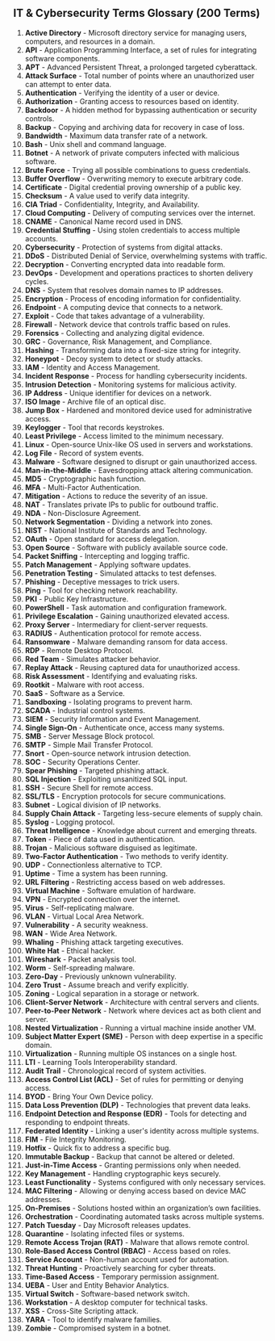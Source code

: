 ## IT & Cybersecurity Terms Glossary (200 Terms)

1. **Active Directory** - Microsoft directory service for managing users, computers, and resources in a domain.
2. **API** - Application Programming Interface, a set of rules for integrating software components.
3. **APT** - Advanced Persistent Threat, a prolonged targeted cyberattack.
4. **Attack Surface** - Total number of points where an unauthorized user can attempt to enter data.
5. **Authentication** - Verifying the identity of a user or device.
6. **Authorization** - Granting access to resources based on identity.
7. **Backdoor** - A hidden method for bypassing authentication or security controls.
8. **Backup** - Copying and archiving data for recovery in case of loss.
9. **Bandwidth** - Maximum data transfer rate of a network.
10. **Bash** - Unix shell and command language.
11. **Botnet** - A network of private computers infected with malicious software.
12. **Brute Force** - Trying all possible combinations to guess credentials.
13. **Buffer Overflow** - Overwriting memory to execute arbitrary code.
14. **Certificate** - Digital credential proving ownership of a public key.
15. **Checksum** - A value used to verify data integrity.
16. **CIA Triad** - Confidentiality, Integrity, and Availability.
17. **Cloud Computing** - Delivery of computing services over the internet.
18. **CNAME** - Canonical Name record used in DNS.
19. **Credential Stuffing** - Using stolen credentials to access multiple accounts.
20. **Cybersecurity** - Protection of systems from digital attacks.
21. **DDoS** - Distributed Denial of Service, overwhelming systems with traffic.
22. **Decryption** - Converting encrypted data into readable form.
23. **DevOps** - Development and operations practices to shorten delivery cycles.
24. **DNS** - System that resolves domain names to IP addresses.
25. **Encryption** - Process of encoding information for confidentiality.
26. **Endpoint** - A computing device that connects to a network.
27. **Exploit** - Code that takes advantage of a vulnerability.
28. **Firewall** - Network device that controls traffic based on rules.
29. **Forensics** - Collecting and analyzing digital evidence.
30. **GRC** - Governance, Risk Management, and Compliance.
31. **Hashing** - Transforming data into a fixed-size string for integrity.
32. **Honeypot** - Decoy system to detect or study attacks.
33. **IAM** - Identity and Access Management.
34. **Incident Response** - Process for handling cybersecurity incidents.
35. **Intrusion Detection** - Monitoring systems for malicious activity.
36. **IP Address** - Unique identifier for devices on a network.
37. **ISO Image** - Archive file of an optical disc.
38. **Jump Box** - Hardened and monitored device used for administrative access.
39. **Keylogger** - Tool that records keystrokes.
40. **Least Privilege** - Access limited to the minimum necessary.
41. **Linux** - Open-source Unix-like OS used in servers and workstations.
42. **Log File** - Record of system events.
43. **Malware** - Software designed to disrupt or gain unauthorized access.
44. **Man-in-the-Middle** - Eavesdropping attack altering communication.
45. **MD5** - Cryptographic hash function.
46. **MFA** - Multi-Factor Authentication.
47. **Mitigation** - Actions to reduce the severity of an issue.
48. **NAT** - Translates private IPs to public for outbound traffic.
49. **NDA** - Non-Disclosure Agreement.
50. **Network Segmentation** - Dividing a network into zones.
51. **NIST** - National Institute of Standards and Technology.
52. **OAuth** - Open standard for access delegation.
53. **Open Source** - Software with publicly available source code.
54. **Packet Sniffing** - Intercepting and logging traffic.
55. **Patch Management** - Applying software updates.
56. **Penetration Testing** - Simulated attacks to test defenses.
57. **Phishing** - Deceptive messages to trick users.
58. **Ping** - Tool for checking network reachability.
59. **PKI** - Public Key Infrastructure.
60. **PowerShell** - Task automation and configuration framework.
61. **Privilege Escalation** - Gaining unauthorized elevated access.
62. **Proxy Server** - Intermediary for client-server requests.
63. **RADIUS** - Authentication protocol for remote access.
64. **Ransomware** - Malware demanding ransom for data access.
65. **RDP** - Remote Desktop Protocol.
66. **Red Team** - Simulates attacker behavior.
67. **Replay Attack** - Reusing captured data for unauthorized access.
68. **Risk Assessment** - Identifying and evaluating risks.
69. **Rootkit** - Malware with root access.
70. **SaaS** - Software as a Service.
71. **Sandboxing** - Isolating programs to prevent harm.
72. **SCADA** - Industrial control systems.
73. **SIEM** - Security Information and Event Management.
74. **Single Sign-On** - Authenticate once, access many systems.
75. **SMB** - Server Message Block protocol.
76. **SMTP** - Simple Mail Transfer Protocol.
77. **Snort** - Open-source network intrusion detection.
78. **SOC** - Security Operations Center.
79. **Spear Phishing** - Targeted phishing attack.
80. **SQL Injection** - Exploiting unsanitized SQL input.
81. **SSH** - Secure Shell for remote access.
82. **SSL/TLS** - Encryption protocols for secure communications.
83. **Subnet** - Logical division of IP networks.
84. **Supply Chain Attack** - Targeting less-secure elements of supply chain.
85. **Syslog** - Logging protocol.
86. **Threat Intelligence** - Knowledge about current and emerging threats.
87. **Token** - Piece of data used in authentication.
88. **Trojan** - Malicious software disguised as legitimate.
89. **Two-Factor Authentication** - Two methods to verify identity.
90. **UDP** - Connectionless alternative to TCP.
91. **Uptime** - Time a system has been running.
92. **URL Filtering** - Restricting access based on web addresses.
93. **Virtual Machine** - Software emulation of hardware.
94. **VPN** - Encrypted connection over the internet.
95. **Virus** - Self-replicating malware.
96. **VLAN** - Virtual Local Area Network.
97. **Vulnerability** - A security weakness.
98. **WAN** - Wide Area Network.
99. **Whaling** - Phishing attack targeting executives.
100. **White Hat** - Ethical hacker.
101. **Wireshark** - Packet analysis tool.
102. **Worm** - Self-spreading malware.
103. **Zero-Day** - Previously unknown vulnerability.
104. **Zero Trust** - Assume breach and verify explicitly.
105. **Zoning** - Logical separation in a storage or network.
106. **Client-Server Network** - Architecture with central servers and clients.
107. **Peer-to-Peer Network** - Network where devices act as both client and server.
108. **Nested Virtualization** - Running a virtual machine inside another VM.
109. **Subject Matter Expert (SME)** - Person with deep expertise in a specific domain.
110. **Virtualization** - Running multiple OS instances on a single host.
111. **LTI** - Learning Tools Interoperability standard.
112. **Audit Trail** - Chronological record of system activities.
113. **Access Control List (ACL)** - Set of rules for permitting or denying access.
114. **BYOD** - Bring Your Own Device policy.
115. **Data Loss Prevention (DLP)** - Technologies that prevent data leaks.
116. **Endpoint Detection and Response (EDR)** - Tools for detecting and responding to endpoint threats.
117. **Federated Identity** - Linking a user's identity across multiple systems.
118. **FIM** - File Integrity Monitoring.
119. **Hotfix** - Quick fix to address a specific bug.
120. **Immutable Backup** - Backup that cannot be altered or deleted.
121. **Just-in-Time Access** - Granting permissions only when needed.
122. **Key Management** - Handling cryptographic keys securely.
123. **Least Functionality** - Systems configured with only necessary services.
124. **MAC Filtering** - Allowing or denying access based on device MAC addresses.
125. **On-Premises** - Solutions hosted within an organization’s own facilities.
126. **Orchestration** - Coordinating automated tasks across multiple systems.
127. **Patch Tuesday** - Day Microsoft releases updates.
128. **Quarantine** - Isolating infected files or systems.
129. **Remote Access Trojan (RAT)** - Malware that allows remote control.
130. **Role-Based Access Control (RBAC)** - Access based on roles.
131. **Service Account** - Non-human account used for automation.
132. **Threat Hunting** - Proactively searching for cyber threats.
133. **Time-Based Access** - Temporary permission assignment.
134. **UEBA** - User and Entity Behavior Analytics.
135. **Virtual Switch** - Software-based network switch.
136. **Workstation** - A desktop computer for technical tasks.
137. **XSS** - Cross-Site Scripting attack.
138. **YARA** - Tool to identify malware families.
139. **Zombie** - Compromised system in a botnet.
